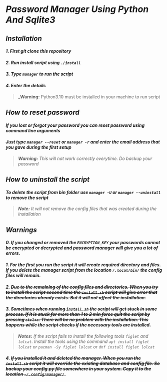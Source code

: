 # _Password Manager Using Python And Sqlite3_

## _**Installation**_

#### _1. First git clone this repository_
#### _2. Run install script using `./install`_
#### _3. Type `manager` to run the script_
#### _4. Enter the details_
>_**Warning:** Python3.10 must be installed in your machine to run script

## _**How to reset password**_
#### _If you lost or forgot your password you can reset password using command line arguments_

#### _Just type `manager --reset` or `manager -r` and enter the email address that you gave during the first setup_
>_**Warning:** This will not work correctly everytime. Do backup your password_ 

## _**How to uninstall the script**_
#### _To delete the script from bin folder use `manager -U` or `manager --uninstall` to remove the script_
>_**Note:** It will not remove the config files that was created during the installation_

## _**Warnings**_
#### _**0. If you changed or removed the `ENCRYPTION_KEY` your passwords cannot be encrypted or decrypted and password manager will give you a lot of errors.**_
#### _**1. For the first you run the script it will create required directory and files. If you delete the manager script from the location `/.local/bin/` the config files will remain.**_
#### _**2. ~~Due to the remaining of the config files and directories. When you try to install the script second time the `install.sh` script will give error that the directories already exists. But it will not affect the installation.~~**_

#### _**3. ~~Sometimes when running `install.sh` the script will get stuck in some process. If it is stuck for more than 1 to 2 min force quit the script by pressing `ctrl+c`. There will be no problem with the installation. This happens while the script checks if the necessary tools are installed.~~**_
>_**Notes:** If the script fails to install the following tools `figlet` and `lolcat`. Install the tools using the command `apt install figlet lolcat` or `pacman -Sy figlet lolcat` or `dnf install figlet lolcat`_

#### _**4. ~~If you installed it and deleted the manager. When you run the `install.sh` script it will override the existing database and config file. So backup your config.py file somewhere in your system. Copy it to the location `~/.config/manager/`~~.**_
